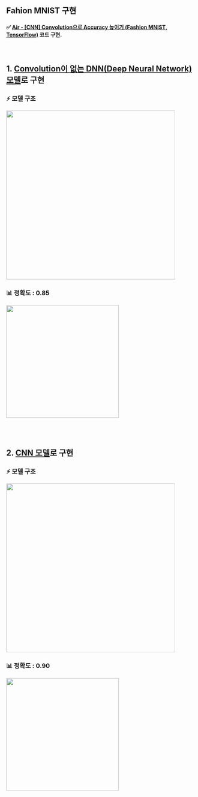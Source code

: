 ## Fahion MNIST 구현

#### ✅ [Air - [CNN] Convolution으로 Accuracy 높이기 (Fashion MNIST, TensorFlow)](https://airsbigdata.tistory.com/219) 코드 구현.

<br>

## 1. [Convolution이 없는 DNN(Deep Neural Network) 모델](https://github.com/arittung/Deep_Learning_Study/blob/main/Fashion_mnist/fashion_mnist.py)로 구현
### ⚡ 모델 구조

<img src="https://user-images.githubusercontent.com/53934639/160550097-9618a9a7-0fa0-4000-b5fc-ddf3d018542d.png" style="width:450px">

### 📊 정확도 : 0.85
<img src="https://user-images.githubusercontent.com/53934639/160550272-2c6d995e-10ac-4e27-9aea-f8eb25979894.png" style="width:300px">

<br><br>

## 2. [CNN 모델](https://github.com/arittung/Deep_Learning_Study/blob/main/Fashion_mnist/cnn_fashion_mnist.py)로 구현
### ⚡ 모델 구조

<img src="https://user-images.githubusercontent.com/53934639/160550536-fc920632-69ab-4780-90d2-8b58322f1988.png" style="width:450px">


### 📊 정확도 : 0.90

<img src="https://user-images.githubusercontent.com/53934639/160550576-cb6ae6ba-a92d-4448-a7ca-d42e7e31bfc2.png" style="width:300px">




